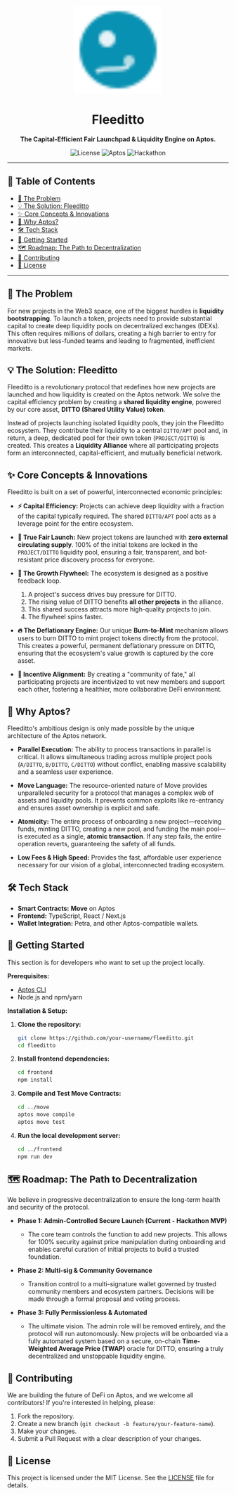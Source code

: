 <div align="center">

  
  <img src="./frontend/public/favicon-backup.svg" alt="Fleeditto Logo" width="200"/>

# Fleeditto

**The Capital-Efficient Fair Launchpad & Liquidity Engine on Aptos.**

  
  <p>
    <img alt="License" src="https://img.shields.io/badge/License-MIT-blue.svg"/>
    <img alt="Aptos" src="https://img.shields.io/badge/Aptos-Move-orange"/>
    <img alt="Hackathon" src="https://img.shields.io/badge/CTRL+MOVE%20Hackathon-DeFi%20Track-brightgreen"/>
  </p>
</div>

---

## 📖 Table of Contents

- [🤔 The Problem](#-the-problem)
- [💡 The Solution: Fleeditto](#-the-solution-fleeditto)
- [✨ Core Concepts & Innovations](#-core-concepts--innovations)
- [🚀 Why Aptos?](#-why-aptos)
- [🛠️ Tech Stack](#️-tech-stack)
- [🏁 Getting Started](#-getting-started)
- [🗺️ Roadmap: The Path to Decentralization](#️-roadmap-the-path-to-decentralization)
- [🤝 Contributing](#-contributing)
- [📄 License](#-license)

---

## 🤔 The Problem

For new projects in the Web3 space, one of the biggest hurdles is **liquidity bootstrapping**. To launch a token, projects need to provide substantial capital to create deep liquidity pools on decentralized exchanges (DEXs). This often requires millions of dollars, creating a high barrier to entry for innovative but less-funded teams and leading to fragmented, inefficient markets.

## 💡 The Solution: Fleeditto

Fleeditto is a revolutionary protocol that redefines how new projects are launched and how liquidity is created on the Aptos network. We solve the capital efficiency problem by creating a **shared liquidity engine**, powered by our core asset, **DITTO (Shared Utility Value) token**.

Instead of projects launching isolated liquidity pools, they join the Fleeditto ecosystem. They contribute their liquidity to a central `DITTO/APT` pool and, in return, a deep, dedicated pool for their own token (`PROJECT/DITTO`) is created. This creates a **Liquidity Alliance** where all participating projects form an interconnected, capital-efficient, and mutually beneficial network.

## ✨ Core Concepts & Innovations

Fleeditto is built on a set of powerful, interconnected economic principles:

*   **⚡ Capital Efficiency:** Projects can achieve deep liquidity with a fraction of the capital typically required. The shared `DITTO/APT` pool acts as a leverage point for the entire ecosystem.

*   **🚀 True Fair Launch:** New project tokens are launched with **zero external circulating supply**. 100% of the initial tokens are locked in the `PROJECT/DITTO` liquidity pool, ensuring a fair, transparent, and bot-resistant price discovery process for everyone.

*   **🔄 The Growth Flywheel:** The ecosystem is designed as a positive feedback loop.
    1.  A project's success drives buy pressure for DITTO.
    2.  The rising value of DITTO benefits **all other projects** in the alliance.
    3.  This shared success attracts more high-quality projects to join.
    4.  The flywheel spins faster.

*   **🔥 The Deflationary Engine:** Our unique **Burn-to-Mint** mechanism allows users to burn DITTO to mint project tokens directly from the protocol. This creates a powerful, permanent deflationary pressure on DITTO, ensuring that the ecosystem's value growth is captured by the core asset.

*   **🤝 Incentive Alignment:** By creating a "community of fate," all participating projects are incentivized to vet new members and support each other, fostering a healthier, more collaborative DeFi environment.

## 🚀 Why Aptos?

Fleeditto's ambitious design is only made possible by the unique architecture of the Aptos network.

*   **Parallel Execution:** The ability to process transactions in parallel is critical. It allows simultaneous trading across multiple project pools (`A/DITTO`, `B/DITTO`, `C/DITTO`) without conflict, enabling massive scalability and a seamless user experience.

*   **Move Language:** The resource-oriented nature of Move provides unparalleled security for a protocol that manages a complex web of assets and liquidity pools. It prevents common exploits like re-entrancy and ensures asset ownership is explicit and safe.

*   **Atomicity:** The entire process of onboarding a new project—receiving funds, minting DITTO, creating a new pool, and funding the main pool—is executed as a single, **atomic transaction**. If any step fails, the entire operation reverts, guaranteeing the safety of all funds.

*   **Low Fees & High Speed:** Provides the fast, affordable user experience necessary for our vision of a global, interconnected trading ecosystem.

## 🛠️ Tech Stack

*   **Smart Contracts:** **Move** on Aptos
*   **Frontend:** TypeScript, React / Next.js
*   **Wallet Integration:** Petra, and other Aptos-compatible wallets.

## 🏁 Getting Started

This section is for developers who want to set up the project locally.

**Prerequisites:**
*   [Aptos CLI](https://aptos.dev/cli-tools/aptos-cli/install-aptos-cli)
*   Node.js and npm/yarn

**Installation & Setup:**

1.  **Clone the repository:**
    ```bash
    git clone https://github.com/your-username/fleeditto.git
    cd fleeditto
    ```

2.  **Install frontend dependencies:**
    ```bash
    cd frontend
    npm install
    ```

3.  **Compile and Test Move Contracts:**
    ```bash
    cd ../move
    aptos move compile
    aptos move test
    ```

4.  **Run the local development server:**
    ```bash
    cd ../frontend
    npm run dev
    ```

## 🗺️ Roadmap: The Path to Decentralization

We believe in progressive decentralization to ensure the long-term health and security of the protocol.

*   **Phase 1: Admin-Controlled Secure Launch (Current - Hackathon MVP)**
    *   The core team controls the function to add new projects. This allows for 100% security against price manipulation during onboarding and enables careful curation of initial projects to build a trusted foundation.

*   **Phase 2: Multi-sig & Community Governance**
    *   Transition control to a multi-signature wallet governed by trusted community members and ecosystem partners. Decisions will be made through a formal proposal and voting process.

*   **Phase 3: Fully Permissionless & Automated**
    *   The ultimate vision. The admin role will be removed entirely, and the protocol will run autonomously. New projects will be onboarded via a fully automated system based on a secure, on-chain **Time-Weighted Average Price (TWAP)** oracle for DITTO, ensuring a truly decentralized and unstoppable liquidity engine.

## 🤝 Contributing

We are building the future of DeFi on Aptos, and we welcome all contributors! If you're interested in helping, please:

1.  Fork the repository.
2.  Create a new branch (`git checkout -b feature/your-feature-name`).
3.  Make your changes.
4.  Submit a Pull Request with a clear description of your changes.

## 📄 License

This project is licensed under the MIT License. See the [LICENSE](LICENSE) file for details.